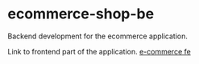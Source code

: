 # ecommerce-shop-be
Backend development for the ecommerce application.

Link to frontend part of the application. [e-commerce fe](https://github.com/stefandreich/ecommerce-shop-fe)
